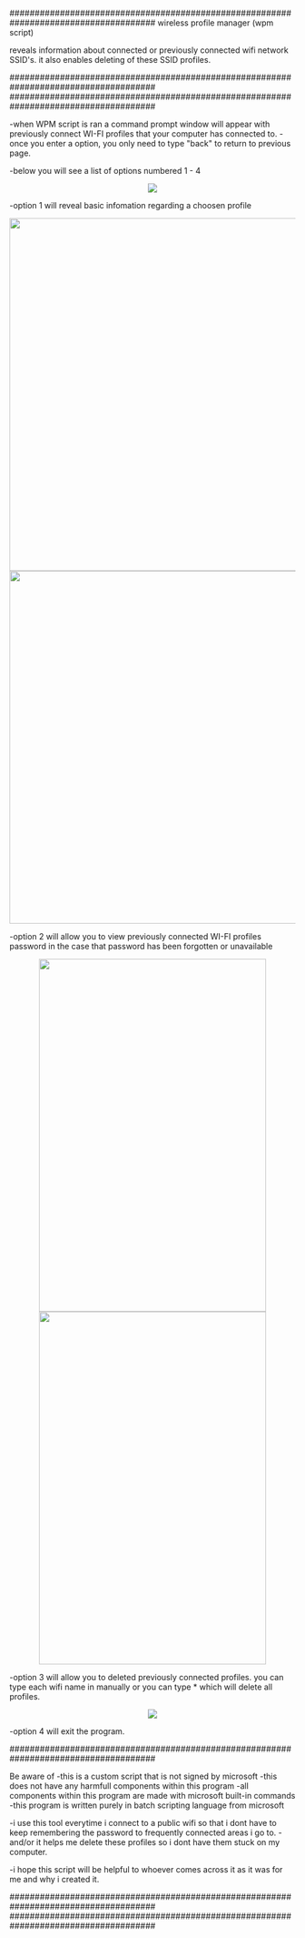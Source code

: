 #####################################################################################
wireless profile manager (wpm script) 

reveals information about connected or previously 
connected wifi network SSID's. it also enables deleting of these SSID profiles.

#####################################################################################
#####################################################################################

-when WPM script is ran a command prompt window will appear with previously connect WI-FI profiles that your computer has connected to. 
-once you enter a option, you only need to type "back" to return to previous page.


-below you will see a list of options numbered 1 - 4
<p align="center">
  <img src="https://user-images.githubusercontent.com/52839097/145103913-c2569c22-d262-46b9-9b5f-009fe41bd45d.PNG"
</p>

-option 1 will reveal basic infomation regarding a choosen profile

<p align="center">
  <img src="https://user-images.githubusercontent.com/52839097/145108657-d77cba8e-df10-4e0d-ae31-74a1ae718c8f.png" height="620" />
  <img src="https://user-images.githubusercontent.com/52839097/145108636-8a51388b-736e-4ffd-bc66-a974c39104b4.png" height="620" />
</p>  



-option 2 will allow you to view previously connected WI-FI profiles password in the case that password has been forgotten or unavailable 

<p align="center">
  <img src="https://user-images.githubusercontent.com/52839097/145103999-e535ba0b-7878-4d7a-95ad-bee58a7e64f0.png" width="400" height="620" />
  <img src="https://user-images.githubusercontent.com/52839097/145109179-a0768232-dddc-4107-9a3c-05273bb3d8e4.png" width="400" height="620" />
</p>


-option 3 will allow you to deleted previously connected profiles. you can type each wifi name in manually or you can type * which will delete all profiles.

<p align="center">
  <img src="https://user-images.githubusercontent.com/52839097/145104522-bbc86066-34fb-44ff-aead-d54181ae2108.png">
</p>


-option 4 will exit the program. 



#####################################################################################

Be aware of
-this is a custom script that is not signed by microsoft 
-this does not have any harmfull components within this program
-all components within this program are made with microsoft built-in commands 
-this program is written purely in batch scripting language from microsoft

-i use this tool everytime i connect to a public wifi so that i dont have to keep remembering the password to frequently connected areas i go to. 
-and/or it helps me delete these profiles so i dont have them stuck on my computer.

-i hope this script will be helpful to whoever comes across it as it was for me and why i created it. 

#####################################################################################
#####################################################################################
